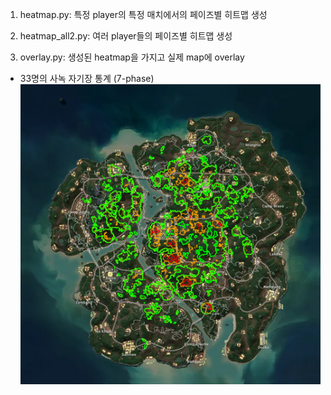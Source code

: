 1. heatmap.py: 특정 player의 특정 매치에서의 페이즈별 히트맵 생성


2. heatmap_all2.py: 여러 player들의 페이즈별 히트맵 생성


3. overlay.py: 생성된 heatmap을 가지고 실제 map에 overlay


- 33명의 사녹 자기장 통계 (7-phase)
![sanhok_heatmap](./useful_areas/sanhok_phase_7_useful_overlay.png)